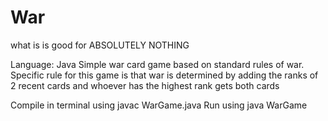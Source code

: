 # War
what is is good for ABSOLUTELY NOTHING


Language: Java
Simple war card game based on standard rules of war. Specific rule for this game is that war is determined by adding the ranks of 2 recent cards and whoever has the highest rank gets both cards

Compile in terminal using javac WarGame.java
Run using java WarGame

